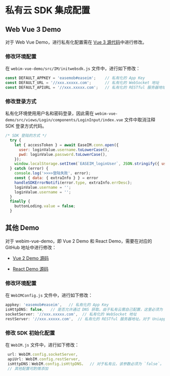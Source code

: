 # 私有云 SDK 集成配置

## Web Vue 3 Demo

对于 Web Vue Demo，进行私有化配置需在 [Vue 3 源代码](https://github.com/easemob/webim-vue-demo/tree/demo-vue3)中进行修改。

### 修改环境配置

在 `webim-vue-demo/src/IM/initwebsdk.js` 文件中，进行如下修改： 

```javascript
const DEFAULT_APPKEY = 'easemob#easeim';  	// 私有化的 App Key
const DEFAULT_URL = '//xxx.xxxxx.com';		// 私有化的 WebSocket 地址
const DEFAULT_APIURL = '//xxx.xxxxx.com'; 	// 私有化的 RESTful 服务器地址
```

### 修改登录方式

私有化环境使用用户名和密码登录，因此需在 `webim-vue-demo/src/views/Login/components/LoginInput/index.vue` 文件中取消注释 SDK 登录方式代码。 

```javascript
/* SDK 登陆的方式 */
  try {
    let { accessToken } = await EaseIM.conn.open({
      user: loginValue.username.toLowerCase(),
      pwd: loginValue.password.toLowerCase(),
    });
    window.localStorage.setItem(`EASEIM_loginUser`, JSON.stringify({ user: loginValue.username, accessToken: accessToken }))
  } catch (error) {
    console.log('>>>>登陆失败', error);
    const { data: { extraInfo } } = error
    handleSDKErrorNotifi(error.type, extraInfo.errDesc);
    loginValue.username = '';
    loginValue.username = '';
  }
  finally {
    buttonLoding.value = false;
  }
```

## 其他 Demo 

对于 webim-vue-demo，即 Vue 2 Demo 和 React Demo，需要在对应的 GitHub 地址中进行修改：

- [Vue 2 Demo 源码](https://github.com/easemob/webim-vue-demo/tree/dev-4.0)

- [React Demo 源码](https://github.com/easemob/webim)

### 修改环境配置

在 `WebIMConfig.js` 文件中，进行如下修改：

```javascript
appkey: 'easemob#easeim',	// 私有化的 App Key
isHttpDNS: false,	// 是否允许通过 DNS 获取。由于私有云需自己配置，这里必须为 `false`。
socketServer: '//xxx.xxxxx.com',  // 私有化的 WebSocket 地址
restServer: '//xxx.xxxxx.com',	// 私有化的 RESTful 服务器地址。对于 Uniapp 全平台，需要全局搜索，查找 `a1.easemob.com` 替换为 `restServer`。
```

### 修改 SDK 初始化配置

在 `WebIM.js` 文件中，进行如下修改：

```javascript
 url: WebIM.config.socketServer,
 apiUrl: WebIM.config.restServer,
 isHttpDNS：WebIM.config.isHttpDNS，  // 对于私有云，该参数必须为 `false`。
 // 其他配置可酌情添加
```



